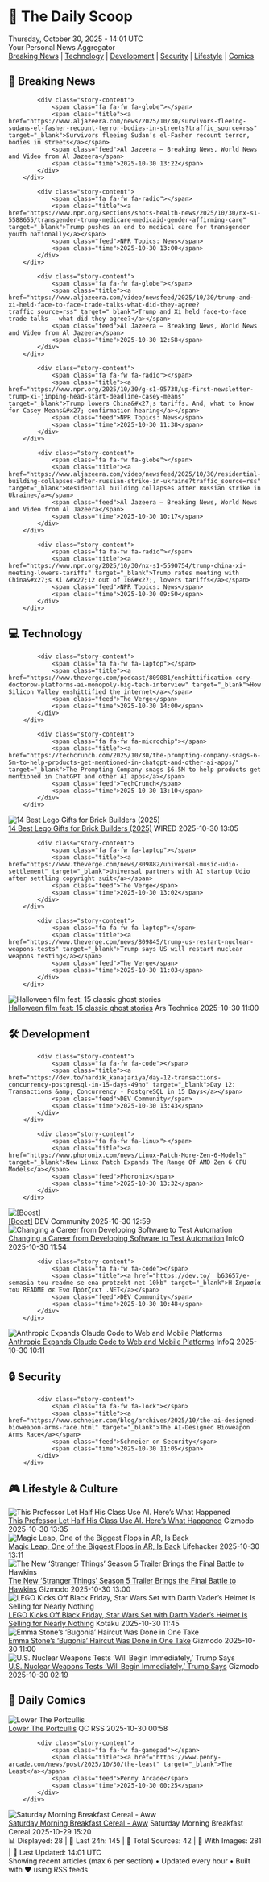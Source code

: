 <!-- Processing 54 RSS feeds at 2025-10-30 14:01:39 UTC -->
<!-- Processing: XKCD -->
<!-- Processing: Saturday Morning Breakfast Cereal -->
<!-- Processing: Penny Arcade -->
<!-- Processing: Garfield -->
<!-- Processing: Dilbert -->
<!-- Processing: Cyanide & Happiness -->
<!-- Processing: Girl Genius -->
<!-- Processing: BBC World News -->
<!-- Processing: BBC Breaking News -->
<!-- Processing: Al Jazeera Breaking News -->
<!-- Processing: NPR News -->
<!-- Processing: Reuters Top News -->
<!-- Processing: Associated Press Breaking -->
<!-- Processing: Guardian World News -->
<!-- Processing: Sky News World -->
<!-- Processing: The Verge -->
<!-- Processing: Slashdot -->
<!-- Processing: Dev.to -->
<!-- Processing: Phoronix Linux News -->
<!-- Processing: It's FOSS -->
<!-- Error processing https://itsfoss.com/rss/: The read operation timed out -->
<!-- Processing: DistroWatch -->
<!-- Processing: Linux.com -->
<!-- Processing: Red Hat Blog -->
<!-- Processing: GitHub Blog -->
<!-- Processing: Martin Fowler -->
<!-- Processing: Lifehacker -->
<!-- Processing: Gizmodo -->
<!-- Generated 8 new posts out of 27 feeds processed -->
<div class="newspaper-header">
    <h1 class="newspaper-title">📰 The Daily Scoop</h1>
    <div class="newspaper-date">Thursday, October 30, 2025 - 14:01 UTC</div>
    <div class="newspaper-subtitle">Your Personal News Aggregator</div>
</div>

<div class="newspaper-nav">
    <a href="#breaking">Breaking News</a> |
    <a href="#tech">Technology</a> |
    <a href="#dev">Development</a> |
    <a href="#security">Security</a> |
    <a href="#lifestyle">Lifestyle</a> |
    <a href="#webcomics">Comics</a>
</div>

<div class="news-section breaking-news" id="breaking">
<h2 class="section-header">🚨 Breaking News</h2>
<div class="stories-container">
<div class="story">
            
            <div class="story-content">
                <span class="fa fa-fw fa-globe"></span>
                <span class="title"><a href="https://www.aljazeera.com/news/2025/10/30/survivors-fleeing-sudans-el-fasher-recount-terror-bodies-in-streets?traffic_source=rss" target="_blank">Survivors fleeing Sudan’s el-Fasher recount terror, bodies in streets</a></span>
                <span class="feed">Al Jazeera – Breaking News, World News and Video from Al Jazeera</span>
                <span class="time">2025-10-30 13:22</span>
            </div>
        </div>
<div class="story">
            
            <div class="story-content">
                <span class="fa fa-fw fa-radio"></span>
                <span class="title"><a href="https://www.npr.org/sections/shots-health-news/2025/10/30/nx-s1-5588655/transgender-trump-medicare-medicaid-gender-affirming-care" target="_blank">Trump pushes an end to medical care for transgender youth nationally</a></span>
                <span class="feed">NPR Topics: News</span>
                <span class="time">2025-10-30 13:00</span>
            </div>
        </div>
<div class="story">
            
            <div class="story-content">
                <span class="fa fa-fw fa-globe"></span>
                <span class="title"><a href="https://www.aljazeera.com/video/newsfeed/2025/10/30/trump-and-xi-held-face-to-face-trade-talks-what-did-they-agree?traffic_source=rss" target="_blank">Trump and Xi held face-to-face trade talks – what did they agree?</a></span>
                <span class="feed">Al Jazeera – Breaking News, World News and Video from Al Jazeera</span>
                <span class="time">2025-10-30 12:58</span>
            </div>
        </div>
<div class="story">
            
            <div class="story-content">
                <span class="fa fa-fw fa-radio"></span>
                <span class="title"><a href="https://www.npr.org/2025/10/30/g-s1-95738/up-first-newsletter-trump-xi-jinping-head-start-deadline-casey-means" target="_blank">Trump lowers China&#x27;s tariffs. And, what to know for Casey Means&#x27; confirmation hearing</a></span>
                <span class="feed">NPR Topics: News</span>
                <span class="time">2025-10-30 11:38</span>
            </div>
        </div>
<div class="story">
            
            <div class="story-content">
                <span class="fa fa-fw fa-globe"></span>
                <span class="title"><a href="https://www.aljazeera.com/video/newsfeed/2025/10/30/residential-building-collapses-after-russian-strike-in-ukraine?traffic_source=rss" target="_blank">Residential building collapses after Russian strike in Ukraine</a></span>
                <span class="feed">Al Jazeera – Breaking News, World News and Video from Al Jazeera</span>
                <span class="time">2025-10-30 10:17</span>
            </div>
        </div>
<div class="story">
            
            <div class="story-content">
                <span class="fa fa-fw fa-radio"></span>
                <span class="title"><a href="https://www.npr.org/2025/10/30/nx-s1-5590754/trump-china-xi-meeting-lowers-tariffs" target="_blank">Trump rates meeting with China&#x27;s Xi &#x27;12 out of 10&#x27;, lowers tariffs</a></span>
                <span class="feed">NPR Topics: News</span>
                <span class="time">2025-10-30 09:50</span>
            </div>
        </div>
</div>
</div>
<div class="news-section tech-news" id="tech">
<h2 class="section-header">💻 Technology</h2>
<div class="stories-container">
<div class="story">
            
            <div class="story-content">
                <span class="fa fa-fw fa-laptop"></span>
                <span class="title"><a href="https://www.theverge.com/podcast/809081/enshittification-cory-doctorow-platforms-ai-monopoly-big-tech-interview" target="_blank">How Silicon Valley enshittified the internet</a></span>
                <span class="feed">The Verge</span>
                <span class="time">2025-10-30 14:00</span>
            </div>
        </div>
<div class="story">
            
            <div class="story-content">
                <span class="fa fa-fw fa-microchip"></span>
                <span class="title"><a href="https://techcrunch.com/2025/10/30/the-prompting-company-snags-6-5m-to-help-products-get-mentioned-in-chatgpt-and-other-ai-apps/" target="_blank">The Prompting Company snags $6.5M to help products get mentioned in ChatGPT and other AI apps</a></span>
                <span class="feed">TechCrunch</span>
                <span class="time">2025-10-30 13:10</span>
            </div>
        </div>
<div class="story">
            <img src="https://media.wired.com/photos/6902b810d51ee9721674f83c/master/pass/The%2014%20Best%20Gifts%20for%20Lego%20Lovers.png" alt="14 Best Lego Gifts for Brick Builders (2025)" class="story-image" loading="lazy" onerror="this.style.display='none'">
            <div class="story-content">
                <span class="fa fa-fw fa-bolt"></span>
                <span class="title"><a href="https://www.wired.com/gallery/gifts-for-lego-lovers/" target="_blank">14 Best Lego Gifts for Brick Builders (2025)</a></span>
                <span class="feed">WIRED</span>
                <span class="time">2025-10-30 13:05</span>
            </div>
        </div>
<div class="story">
            
            <div class="story-content">
                <span class="fa fa-fw fa-laptop"></span>
                <span class="title"><a href="https://www.theverge.com/news/809882/universal-music-udio-settlement" target="_blank">Universal partners with AI startup Udio after settling copyright suit</a></span>
                <span class="feed">The Verge</span>
                <span class="time">2025-10-30 13:02</span>
            </div>
        </div>
<div class="story">
            
            <div class="story-content">
                <span class="fa fa-fw fa-laptop"></span>
                <span class="title"><a href="https://www.theverge.com/news/809845/trump-us-restart-nuclear-weapons-tests" target="_blank">Trump says US will restart nuclear weapons testing</a></span>
                <span class="feed">The Verge</span>
                <span class="time">2025-10-30 11:03</span>
            </div>
        </div>
<div class="story">
            <img src="https://cdn.arstechnica.net/wp-content/uploads/2025/10/ghostTOP-500x500-1759590533.jpg" alt="Halloween film fest: 15 classic ghost stories" class="story-image" loading="lazy" onerror="this.style.display='none'">
            <div class="story-content">
                <span class="fa fa-fw fa-cog"></span>
                <span class="title"><a href="https://arstechnica.com/features/2025/10/halloween-film-fest-15-classic-ghost-stories/" target="_blank">Halloween film fest: 15 classic ghost stories</a></span>
                <span class="feed">Ars Technica</span>
                <span class="time">2025-10-30 11:00</span>
            </div>
        </div>
</div>
</div>
<div class="news-section dev-news" id="dev">
<h2 class="section-header">🛠️ Development</h2>
<div class="stories-container">
<div class="story">
            
            <div class="story-content">
                <span class="fa fa-fw fa-code"></span>
                <span class="title"><a href="https://dev.to/hardik_kanajariya/day-12-transactions-concurrency-postgresql-in-15-days-49ho" target="_blank">Day 12: Transactions &amp; Concurrency - PostgreSQL in 15 Days</a></span>
                <span class="feed">DEV Community</span>
                <span class="time">2025-10-30 13:43</span>
            </div>
        </div>
<div class="story">
            
            <div class="story-content">
                <span class="fa fa-fw fa-linux"></span>
                <span class="title"><a href="https://www.phoronix.com/news/Linux-Patch-More-Zen-6-Models" target="_blank">New Linux Patch Expands The Range Of AMD Zen 6 CPU Models</a></span>
                <span class="feed">Phoronix</span>
                <span class="time">2025-10-30 13:32</span>
            </div>
        </div>
<div class="story">
            <img src="https://media2.dev.to/dynamic/image/width=800%2Cheight=%2Cfit=scale-down%2Cgravity=auto%2Cformat=auto/https%3A%2F%2Fdev-to-uploads.s3.amazonaws.com%2Fuploads%2Fuser%2Fprofile_image%2F2127165%2F021925e3-db39-4911-bd2f-a0a3614ce183.png" alt="[Boost]" class="story-image" loading="lazy" onerror="this.style.display='none'">
            <div class="story-content">
                <span class="fa fa-fw fa-code"></span>
                <span class="title"><a href="https://dev.to/velwyn_sam_bd8c14920e351a/-4b61" target="_blank">[Boost]</a></span>
                <span class="feed">DEV Community</span>
                <span class="time">2025-10-30 12:59</span>
            </div>
        </div>
<div class="story">
            <img src="https://res.infoq.com/news/2025/10/career-test-automation/en/headerimage/career-test-automation-header-1759497536098.jpg" alt="Changing a Career from Developing Software to Test Automation" class="story-image" loading="lazy" onerror="this.style.display='none'">
            <div class="story-content">
                <span class="fa fa-fw fa-info-circle"></span>
                <span class="title"><a href="https://www.infoq.com/news/2025/10/career-test-automation/?utm_campaign=infoq_content&utm_source=infoq&utm_medium=feed&utm_term=global" target="_blank">Changing a Career from Developing Software to Test Automation</a></span>
                <span class="feed">InfoQ</span>
                <span class="time">2025-10-30 11:54</span>
            </div>
        </div>
<div class="story">
            
            <div class="story-content">
                <span class="fa fa-fw fa-code"></span>
                <span class="title"><a href="https://dev.to/__b63657/e-semasia-tou-readme-se-ena-protzekt-net-10kb" target="_blank">Η Σημασία του README σε Ένα Πρότζεκτ .NET</a></span>
                <span class="feed">DEV Community</span>
                <span class="time">2025-10-30 10:48</span>
            </div>
        </div>
<div class="story">
            <img src="https://res.infoq.com/news/2025/10/anthropic-claude-code/en/headerimage/generatedHeaderImage-1761772535668.jpg" alt="Anthropic Expands Claude Code to Web and Mobile Platforms" class="story-image" loading="lazy" onerror="this.style.display='none'">
            <div class="story-content">
                <span class="fa fa-fw fa-info-circle"></span>
                <span class="title"><a href="https://www.infoq.com/news/2025/10/anthropic-claude-code/?utm_campaign=infoq_content&utm_source=infoq&utm_medium=feed&utm_term=global" target="_blank">Anthropic Expands Claude Code to Web and Mobile Platforms</a></span>
                <span class="feed">InfoQ</span>
                <span class="time">2025-10-30 10:11</span>
            </div>
        </div>
</div>
</div>
<div class="news-section security-news" id="security">
<h2 class="section-header">🔒 Security</h2>
<div class="stories-container">
<div class="story">
            
            <div class="story-content">
                <span class="fa fa-fw fa-lock"></span>
                <span class="title"><a href="https://www.schneier.com/blog/archives/2025/10/the-ai-designed-bioweapon-arms-race.html" target="_blank">The AI-Designed Bioweapon Arms Race</a></span>
                <span class="feed">Schneier on Security</span>
                <span class="time">2025-10-30 11:05</span>
            </div>
        </div>
</div>
</div>
<div class="news-section lifestyle-news" id="lifestyle">
<h2 class="section-header">🎮 Lifestyle & Culture</h2>
<div class="stories-container">
<div class="story">
            <img src="https://gizmodo.com/app/uploads/2024/12/GettyImages-2185275106-1024x683.jpg" alt="This Professor Let Half His Class Use AI. Here’s What Happened" class="story-image" loading="lazy" onerror="this.style.display='none'">
            <div class="story-content">
                <span class="fa fa-fw fa-computer"></span>
                <span class="title"><a href="https://gizmodo.com/this-professor-let-half-his-class-use-ai-heres-what-happened-2000678960" target="_blank">This Professor Let Half His Class Use AI. Here’s What Happened</a></span>
                <span class="feed">Gizmodo</span>
                <span class="time">2025-10-30 13:35</span>
            </div>
        </div>
<div class="story">
            <img src="https://lifehacker.com/imagery/articles/01K8RXFKWH6K44EXRJP8AE923Z/hero-image.png" alt="Magic Leap, One of the Biggest Flops in AR, Is Back" class="story-image" loading="lazy" onerror="this.style.display='none'">
            <div class="story-content">
                <span class="fa fa-fw fa-life-ring"></span>
                <span class="title"><a href="https://lifehacker.com/tech/magic-leap-ar-glasses-prototype?utm_medium=RSS" target="_blank">Magic Leap, One of the Biggest Flops in AR, Is Back</a></span>
                <span class="feed">Lifehacker</span>
                <span class="time">2025-10-30 13:11</span>
            </div>
        </div>
<div class="story">
            <img src="https://gizmodo.com/app/uploads/2025/10/Stranger-things-Eleven-Hopper-Netflix--1280x853.jpg" alt="The New ‘Stranger Things’ Season 5 Trailer Brings the Final Battle to Hawkins" class="story-image" loading="lazy" onerror="this.style.display='none'">
            <div class="story-content">
                <span class="fa fa-fw fa-computer"></span>
                <span class="title"><a href="https://gizmodo.com/stranger-things-season-5-trailer-netflix-2000679029" target="_blank">The New ‘Stranger Things’ Season 5 Trailer Brings the Final Battle to Hawkins</a></span>
                <span class="feed">Gizmodo</span>
                <span class="time">2025-10-30 13:00</span>
            </div>
        </div>
<div class="story">
            <img src="https://kotaku.com/app/uploads/2025/10/lego-darth-vader-set-1280x853.jpg" alt="LEGO Kicks Off Black Friday, Star Wars Set with Darth Vader’s Helmet Is Selling for Nearly Nothing" class="story-image" loading="lazy" onerror="this.style.display='none'">
            <div class="story-content">
                <span class="fa fa-fw fa-gamepad"></span>
                <span class="title"><a href="https://kotaku.com/lego-kicks-off-black-friday-star-wars-set-with-darth-vaders-helmet-is-selling-for-nearly-nothing-2000640091" target="_blank">LEGO Kicks Off Black Friday, Star Wars Set with Darth Vader’s Helmet Is Selling for Nearly Nothing</a></span>
                <span class="feed">Kotaku</span>
                <span class="time">2025-10-30 11:45</span>
            </div>
        </div>
<div class="story">
            <img src="https://gizmodo.com/app/uploads/2025/10/Emma-Stone-Bald-Bugonia-1280x853.jpg" alt="Emma Stone’s ‘Bugonia’ Haircut Was Done in One Take" class="story-image" loading="lazy" onerror="this.style.display='none'">
            <div class="story-content">
                <span class="fa fa-fw fa-computer"></span>
                <span class="title"><a href="https://gizmodo.com/emma-stone-bugonia-haircut-bald-jesse-plemons-2000679073" target="_blank">Emma Stone’s ‘Bugonia’ Haircut Was Done in One Take</a></span>
                <span class="feed">Gizmodo</span>
                <span class="time">2025-10-30 11:00</span>
            </div>
        </div>
<div class="story">
            <img src="https://gizmodo.com/app/uploads/2025/10/nuclear-testing-1280x853.jpg" alt="U.S. Nuclear Weapons Tests ‘Will Begin Immediately,’ Trump Says" class="story-image" loading="lazy" onerror="this.style.display='none'">
            <div class="story-content">
                <span class="fa fa-fw fa-computer"></span>
                <span class="title"><a href="https://gizmodo.com/u-s-nuclear-weapons-tests-will-begin-immediately-trump-says-2000679162" target="_blank">U.S. Nuclear Weapons Tests ‘Will Begin Immediately,’ Trump Says</a></span>
                <span class="feed">Gizmodo</span>
                <span class="time">2025-10-30 02:19</span>
            </div>
        </div>
</div>
</div>
<div class="news-section webcomics-section" id="webcomics">
<h2 class="section-header">🎨 Daily Comics</h2>
<div class="stories-container">
<div class="story">
            <img src="http://www.questionablecontent.net/comics/5690.png" alt="Lower The Portcullis" class="story-image" loading="lazy" onerror="this.style.display='none'">
            <div class="story-content">
                <span class="fa fa-fw fa-music"></span>
                <span class="title"><a href="http://questionablecontent.net/view.php?comic=5690" target="_blank">Lower The Portcullis</a></span>
                <span class="feed">QC RSS</span>
                <span class="time">2025-10-30 00:58</span>
            </div>
        </div>
<div class="story">
            
            <div class="story-content">
                <span class="fa fa-fw fa-gamepad"></span>
                <span class="title"><a href="https://www.penny-arcade.com/news/post/2025/10/30/the-least" target="_blank">The Least</a></span>
                <span class="feed">Penny Arcade</span>
                <span class="time">2025-10-30 00:25</span>
            </div>
        </div>
<div class="story">
            <img src="https://www.smbc-comics.com/comics/1761699988-20251029.png" alt="Saturday Morning Breakfast Cereal - Aww" class="story-image" loading="lazy" onerror="this.style.display='none'">
            <div class="story-content">
                <span class="fa fa-fw fa-smile"></span>
                <span class="title"><a href="https://www.smbc-comics.com/comic/aww" target="_blank">Saturday Morning Breakfast Cereal - Aww</a></span>
                <span class="feed">Saturday Morning Breakfast Cereal</span>
                <span class="time">2025-10-29 15:20</span>
            </div>
        </div>
</div>
</div>

<div class="newspaper-footer">
    <div class="stats">
        📊 Displayed: 28 | 📅 Last 24h: 145 | 📡 Total Sources: 42 | 📸 With Images: 281 |
        🔄 Last Updated: 14:01 UTC
    </div>
    <div class="footer-note">
        Showing recent articles (max 6 per section) • Updated every hour • Built with ❤️ using RSS feeds
    </div>
</div>
